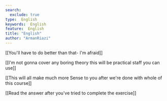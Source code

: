 ```yaml
---
search:
  exclude: true
type:  English
keywords:  English
feature:  English
title: "English"
author: "ArmanRiazi"
---
```


[[You'll have to do better than that- I'm afraid]]

[[I'm not gonna cover any boring theory this will be practical staff you can use]]

[[This will all make much more Sense to you after we're done with whole of this course]]

[[Read the answer after you've tried to complete the exercise]]